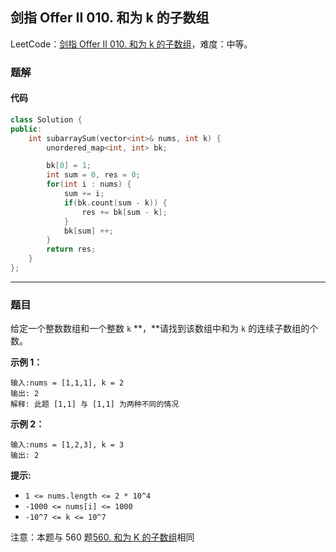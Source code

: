 ## 剑指 Offer II 010. 和为 k 的子数组

LeetCode：[剑指 Offer II 010. 和为 k 的子数组](https://leetcode.cn/problems/QTMn0o/)，难度：中等。

### 题解

#### 代码

```c++
class Solution {
public:
    int subarraySum(vector<int>& nums, int k) {
        unordered_map<int, int> bk;

        bk[0] = 1;
        int sum = 0, res = 0;
        for(int i : nums) {
            sum += i;
            if(bk.count(sum - k)) {
                res += bk[sum - k];
            }
            bk[sum] ++;
        }
        return res;
    }
};
```



---



### 题目

给定一个整数数组和一个整数 `k` **，**请找到该数组中和为 `k` 的连续子数组的个数。

 

**示例 1：**

```
输入:nums = [1,1,1], k = 2
输出: 2
解释: 此题 [1,1] 与 [1,1] 为两种不同的情况
```

**示例 2：**

```
输入:nums = [1,2,3], k = 3
输出: 2
```

 

**提示:**

- `1 <= nums.length <= 2 * 10^4`
- `-1000 <= nums[i] <= 1000`
- `-10^7 <= k <= 10^7`

 

注意：本题与 560 题[560. 和为 K 的子数组](https://leetcode-cn.com/problems/subarray-sum-equals-k/)相同


